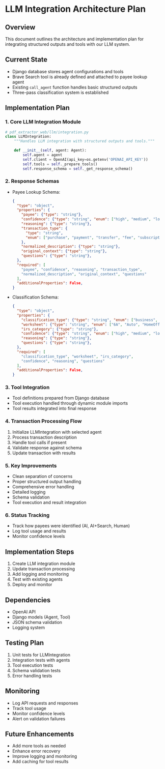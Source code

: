 # LLM Integration Architecture Plan

## Overview
This document outlines the architecture and implementation plan for integrating structured outputs and tools with our LLM system.

## Current State
- Django database stores agent configurations and tools
- Brave Search tool is already defined and attached to payee lookup agent
- Existing `call_agent` function handles basic structured outputs
- Three-pass classification system is established

## Implementation Plan

### 1. Core LLM Integration Module
```python
# pdf_extractor_web/llm/integration.py
class LLMIntegration:
    """Handles LLM integration with structured outputs and tools."""
    
    def __init__(self, agent: Agent):
        self.agent = agent
        self.client = OpenAI(api_key=os.getenv('OPENAI_API_KEY'))
        self.tools = self._prepare_tools()
        self.response_schema = self._get_response_schema()
```

### 2. Response Schemas
- Payee Lookup Schema:
  ```json
  {
    "type": "object",
    "properties": {
      "payee": {"type": "string"},
      "confidence": {"type": "string", "enum": ["high", "medium", "low"]},
      "reasoning": {"type": "string"},
      "transaction_type": {
        "type": "string",
        "enum": ["purchase", "payment", "transfer", "fee", "subscription", "service"],
      },
      "normalized_description": {"type": "string"},
      "original_context": {"type": "string"},
      "questions": {"type": "string"},
    },
    "required": [
      "payee", "confidence", "reasoning", "transaction_type",
      "normalized_description", "original_context", "questions"
    ],
    "additionalProperties": False,
  }
  ```

- Classification Schema:
  ```json
  {
    "type": "object",
    "properties": {
      "classification_type": {"type": "string", "enum": ["business", "personal"]},
      "worksheet": {"type": "string", "enum": ["6A", "Auto", "HomeOffice", "None"]},
      "irs_category": {"type": "string"},
      "confidence": {"type": "string", "enum": ["high", "medium", "low"]},
      "reasoning": {"type": "string"},
      "questions": {"type": "string"},
    },
    "required": [
      "classification_type", "worksheet", "irs_category",
      "confidence", "reasoning", "questions"
    ],
    "additionalProperties": False,
  }
  ```

### 3. Tool Integration
- Tool definitions prepared from Django database
- Tool execution handled through dynamic module imports
- Tool results integrated into final response

### 4. Transaction Processing Flow
1. Initialize LLMIntegration with selected agent
2. Process transaction description
3. Handle tool calls if present
4. Validate response against schema
5. Update transaction with results

### 5. Key Improvements
- Clean separation of concerns
- Proper structured output handling
- Comprehensive error handling
- Detailed logging
- Schema validation
- Tool execution and result integration

### 6. Status Tracking
- Track how payees were identified (AI, AI+Search, Human)
- Log tool usage and results
- Monitor confidence levels

## Implementation Steps
1. Create LLM integration module
2. Update transaction processing
3. Add logging and monitoring
4. Test with existing agents
5. Deploy and monitor

## Dependencies
- OpenAI API
- Django models (Agent, Tool)
- JSON schema validation
- Logging system

## Testing Plan
1. Unit tests for LLMIntegration
2. Integration tests with agents
3. Tool execution tests
4. Schema validation tests
5. Error handling tests

## Monitoring
- Log API requests and responses
- Track tool usage
- Monitor confidence levels
- Alert on validation failures

## Future Enhancements
- Add more tools as needed
- Enhance error recovery
- Improve logging and monitoring
- Add caching for tool results 